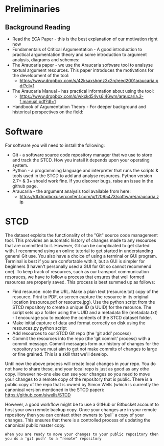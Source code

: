 # Preliminaries

## Background Reading

* Read the ECA Paper - this is the best explanation of our motivation right now
* Fundamentals of Critical Argumentation - A good introduction to practical argumentation theory and some introduction to argument analysis, diagrams and schemes:
* The Araucaria paper - we use the Araucaria software tool to analsyse textual argument resources. This paper introduces the motivations for the development of the tool:
    * https://www.dropbox.com/s/42ksaxshqnz3x2n/reed2001araucaria.pdf?dl=1
* The Araucaria Manual - has practical information about using the tool:
    * https://www.dropbox.com/s/wkxkd54vs6i46wm/araucaria.3-1.manual.pdf?dl=1
* Handbook of Argumentation Theory - For deeper background and historical perspectives on the field:


# Software

For software you will need to install the following:

* Git - a software source code repository manager that we use to store and track the STCD. How you install it depends upon your operating system.
* Python - a programming language and interpreter that runs the scripts & tools used in the STCD to add and analyse resources. Python version 2.7+ & 3+ should work fine. If you discover bugs, raise an issue in the github page.
* Araucaria - the argument analysis tool available from here:
    * https://dl.dropboxusercontent.com/u/12095473/software/araucaria.zip


# STCD
The dataset exploits the functionality of the "Git" source code management tool. This provides an automatic history of changes made to any resources that are committed to it. However, Git can be complicated to get started with. I recommend using an online tutorial to get started in understanding general Git use. You also have a choice of using a terminal or GUI program. Terminal is best if you are comfortable with it, but a GUI is simpler for beginners (I haven't personally used a GUI for Git so cannot recommend one). To keep track of resources, such as our transport communication resoruces, we have to follow a process that ensures that well formed resources are properly saved. This process is best summed up as follows:


* Find resource: note the URL. Make a plain text (resource.txt) copy of the resource. Print to PDF, or screen capture the resource in its original location (resource.pdf or resource.jpg). Use the python script from the STCD repository to create a unique ID (a UUID) for the resource. The script sets up a folder using the UUID and a metadata file (metadata.txt) - I encourage you to explore the contents of the STCD dataset folder.
* Make initial capture of data and format correctly on disk using the resources.py python script
* Add resources to our STCD Git repo (the 'git add' process)
* Commit the resources into the repo (the 'git commit' process) with a commit message. Commit messages form our history of changes for the repository so we must aim to get not make commits of changes to large or fine grained. This is a skill that we'll develop.


Until now the above process will create local changes in your repo. You do not have to share these, and your local repo is just as good as any othe copy. However no-one else can see your changes so you need to move your changes to a remote copy of the repository that is public. There is a public copy of the repo that is owned by Simon Wells (which is currently the canonical version mentioned in the STCD paper):
    https://github.com/siwells/STCD


However, a good workflow might be to use a GitHub or Bitbucket account to host your own remote backup copy. Once your changes are in your remote repository then you can contact other owners to 'pull' a copy of your changes. This ensures that there is a controlled process of updating the canonical public master copy.


    When you are ready to move your changes to your public repository then you do a 'git push' to a "remote" repository









